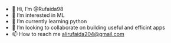 - 👋 Hi, I’m @Rufaida98
- 👀 I’m interested in ML 
- 🌱 I’m currently learning python
- 💞️ I’m looking to collaborate on building useful and efficint apps
- 📫 How to reach me alirufaida204@gmail.com

<!---
Rufaida98/Rufaida98 is a ✨ special ✨ repository because its `README.md` (this file) appears on your GitHub profile.
You can click the Preview link to take a look at your changes.
--->
